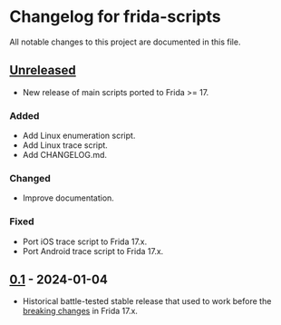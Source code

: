 # Changelog for frida-scripts

All notable changes to this project are documented in this file.

## [Unreleased]

* New release of main scripts ported to Frida >= 17.

### Added

* Add Linux enumeration script.
* Add Linux trace script.
* Add CHANGELOG.md.

### Changed

* Improve documentation.

### Fixed

* Port iOS trace script to Frida 17.x.
* Port Android trace script to Frida 17.x.

## [0.1] - 2024-01-04

* Historical battle-tested stable release that used to work before the [breaking changes](https://frida.re/news/2025/05/17/frida-17-0-0-released/) in Frida 17.x.

[unreleased]: https://github.com/0xdea/frida-scripts/compare/v0.1...HEAD

[0.2]: https://github.com/0xdea/frida-scripts/compare/v0.1...v0.2

[0.1]: https://github.com/0xdea/frida-scripts/releases/tag/v0.1
